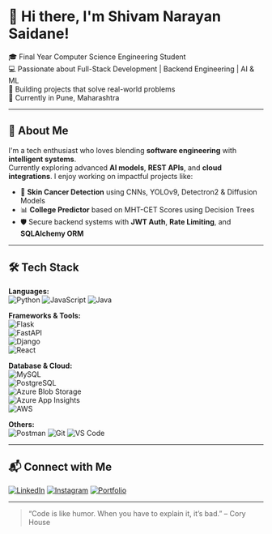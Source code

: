 # 👋 Hi there, I'm Shivam Narayan Saidane!

🎓 Final Year Computer Science Engineering Student  
💻 Passionate about Full-Stack Development | Backend Engineering | AI & ML  
🚀 Building projects that solve real-world problems  
📍 Currently in Pune, Maharashtra

---

## 🚀 About Me
I'm a tech enthusiast who loves blending **software engineering** with **intelligent systems**.  
Currently exploring advanced **AI models**, **REST APIs**, and **cloud integrations**. I enjoy working on impactful projects like:

- 🧠 **Skin Cancer Detection** using CNNs, YOLOv9, Detectron2 & Diffusion Models  
- 📊 **College Predictor** based on MHT-CET Scores using Decision Trees  
- 🛡️ Secure backend systems with **JWT Auth**, **Rate Limiting**, and **SQLAlchemy ORM**  

---

## 🛠️ Tech Stack

**Languages:**  
![Python](https://img.shields.io/badge/-Python-black?style=flat-square&logo=python) 
![JavaScript](https://img.shields.io/badge/-JavaScript-black?style=flat-square&logo=javascript) 
![Java](https://img.shields.io/badge/-Java-black?style=flat-square&logo=java)

**Frameworks & Tools:**  
![Flask](https://img.shields.io/badge/-Flask-black?style=flat-square&logo=flask)  
![FastAPI](https://img.shields.io/badge/-FastAPI-005571?style=flat-square&logo=fastapi)  
![Django](https://img.shields.io/badge/-Django-092E20?style=flat-square&logo=django)  
![React](https://img.shields.io/badge/-React-black?style=flat-square&logo=react)

**Database & Cloud:**  
![MySQL](https://img.shields.io/badge/-MySQL-black?style=flat-square&logo=mysql)  
![PostgreSQL](https://img.shields.io/badge/-PostgreSQL-black?style=flat-square&logo=postgresql)  
![Azure Blob Storage](https://img.shields.io/badge/-Azure%20Blob%20Storage-0078D4?style=flat-square&logo=microsoft-azure)  
![Azure App Insights](https://img.shields.io/badge/-Azure%20App%20Insights-0078D4?style=flat-square&logo=microsoft-azure)  
![AWS](https://img.shields.io/badge/-AWS-black?style=flat-square&logo=amazon-aws)

**Others:**  
![Postman](https://img.shields.io/badge/-Postman-black?style=flat-square&logo=postman)
![Git](https://img.shields.io/badge/-Git-black?style=flat-square&logo=git)
![VS Code](https://img.shields.io/badge/-VS%20Code-black?style=flat-square&logo=visual-studio-code)

---

## 📬 Connect with Me

[![LinkedIn](https://img.shields.io/badge/-LinkedIn-blue?style=flat-square&logo=linkedin&logoColor=white)](https://www.linkedin.com/in/shivam-saidane/)
[![Instagram](https://img.shields.io/badge/-Instagram-E4405F?style=flat-square&logo=instagram&logoColor=white)](https://www.instagram.com/)
[![Portfolio](https://img.shields.io/badge/-Portfolio-black?style=flat-square&logo=github)](https://github.com/shivamsaidane)

---

> “Code is like humor. When you have to explain it, it’s bad.” – Cory House
